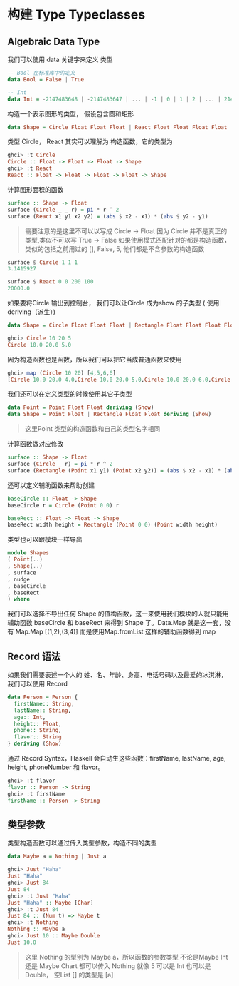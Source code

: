 # 构建 Type Typeclasses

## Algebraic Data Type

我们可以使用 data 关键字来定义 类型

```haskell
-- Bool 在标准库中的定义
data Bool = False | True

-- Int
data Int = -2147483648 | -2147483647 | ... | -1 | 0 | 1 | 2 | ... | 2147483647
```

构造一个表示图形的类型， 假设包含圆和矩形

```haskell
data Shape = Circle Float Float Float | React Float Float Float Float
```

类型 Circle， React 其实可以理解为 构造函数，它的类型为

```haskell
ghci> :t Circle
Circle :: Float -> Float -> Float -> Shape
ghci> :t React
React :: Float -> Float -> Float -> Float -> Shape
```

计算图形面积的函数

```haskell
surface :: Shape -> Float
surface (Circle _ _ r) = pi * r ^ 2
surface (React x1 y1 x2 y2) = (abs $ x2 - x1) * (abs $ y2 - y1)
```

> 需要注意的是这里不可以以写成 Circle -> Float 因为 Circle 并不是真正的类型,类似不可以写 True -> False
> 如果使用模式匹配针对的都是构造函数， 类似的包括之前用过的 [], False, 5, 他们都是不含参数的构造函数

```haskell
surface $ Circle 1 1 1
3.1415927

surface $ React 0 0 200 100
20000.0
```

如果要将Circle 输出到控制台， 我们可以让Circle 成为show 的子类型 ( 使用 deriving（派生）)

```haskell
data Shape = Circle Float Float Float | Rectangle Float Float Float Float deriving (Show)

ghci> Circle 10 20 5
Circle 10.0 20.0 5.0
```

因为构造函数也是函数，所以我们可以把它当成普通函数来使用

```haskell
ghci> map (Circle 10 20) [4,5,6,6]
[Circle 10.0 20.0 4.0,Circle 10.0 20.0 5.0,Circle 10.0 20.0 6.0,Circle 10.0 20.0 6.0]
```

我们还可以在定义类型的时候使用其它子类型

```haskell
data Point = Point Float Float deriving (Show)
data Shape = Point Float | Rectangle Float Float deriving (Show)
```

> 这里Point 类型的构造函数和自己的类型名字相同

计算函数做对应修改

```haskell
surface :: Shape -> Float
surface (Circle _ r) = pi * r ^ 2
surface (Rectangle (Point x1 y1) (Point x2 y2)) = (abs $ x2 - x1) * (abs $ y2 - y1)

```

还可以定义辅助函数来帮助创建

```haskell
baseCircle :: Float -> Shape
baseCircle r = Circle (Point 0 0) r

baseRect :: Float -> Float -> Shape
baseRect width height = Rectangle (Point 0 0) (Point width height)
```

类型也可以跟模块一样导出

```haskell
module Shapes
( Point(..)
, Shape(..)
, surface
, nudge
, baseCircle
, baseRect
) where
```

我们可以选择不导出任何 Shape 的值构函数，这一来使用我们模块的人就只能用辅助函数 baseCircle 和 baseRect 来得到 Shape 了。Data.Map 就是这一套，没有 Map.Map [(1,2),(3,4)] 而是使用Map.fromList 这样的辅助函数得到 map

## Record 语法

如果我们需要表述一个人的 姓、名、年龄、身高、电话号码以及最爱的冰淇淋，我们可以使用 Record

```haskell
data Person = Person {
  firstName:: String,
  lastName:: String,
  age:: Int,
  height:: Float,
  phone:: String,
  flavor:: String
} deriving (Show)
```

通过 Record Syntax，Haskell 会自动生这些函数：firstName, lastName, age, height, phoneNumber 和 flavor。

```haskell
ghci> :t flavor
flavor :: Person -> String
ghci> :t firstName
firstName :: Person -> String
```

## 类型参数

类型构造函数可以通过传入类型参数，构造不同的类型

```haskell
data Maybe a = Nothing | Just a
```

```haskell
ghci> Just "Haha"
Just "Haha"
ghci> Just 84
Just 84
ghci> :t Just "Haha"
Just "Haha" :: Maybe [Char]
ghci> :t Just 84
Just 84 :: (Num t) => Maybe t
ghci> :t Nothing
Nothing :: Maybe a
ghci> Just 10 :: Maybe Double
Just 10.0
```

> 这里 Nothing 的型别为 Maybe a，所以函数的参数类型 不论是Maybe Int 还是 Maybe Chart 都可以传入 Nothing
> 就像 5 可以是 Int 也可以是 Double， 空List [] 的类型是 [a]

